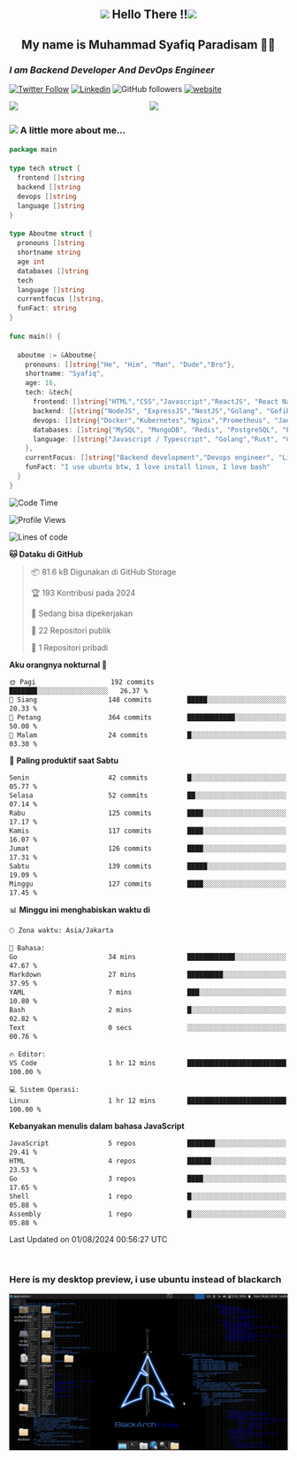 <h2 align="center"><img src="https://camo.githubusercontent.com/ee9d678a838fdc800a7b1449bae75552c13bfa5afeb275eb6b315e02499c8ba0/68747470733a2f2f656d6f6a69732e736c61636b6d6f6a69732e636f6d2f656d6f6a69732f696d616765732f313533313834393433302f343234362f626c6f622d73756e676c61737365732e6769663f31353331383439343330" width="40"/>
Hello There !!<img src="https://media.giphy.com/media/12oufCB0MyZ1Go/giphy.gif" width="50"></h2>

<h2 align="center">My name is Muhammad Syafiq Paradisam 👋👋</h2>

<h3><em>I am Backend Developer And DevOps Engineer 
</em></h3>

[![Twitter Follow](https://img.shields.io/twitter/follow/misteranmol?label=Follow)](https://x.com/FikkzOutfit)
[![Linkedin](https://img.shields.io/badge/-anmol-blue?style=flat-square&logo=Linkedin&logoColor=white&link=https://www.linkedin.com/in/syafiq-paradisam/)](https://id.linkedin.com/in/syafiq-paradisam-b72749258 )
![GitHub followers](https://img.shields.io/github/followers/syafiqparadisam?label=Follower&style=social)
[![website](https://img.shields.io/badge/Website-46a2f1.svg?&style=flat-square&logo=Google-Chrome&logoColor=white&link=https://anmolsingh.me/)](https://syafiqparadisam.netlify.app)

<img align="right" src="https://external-preview.redd.it/76KI_ztaLr9QvFD3AEtHDIHksWlHp4BXjFEGYdp3ZW0.png?width=640&crop=smart&auto=webp&s=5ead39238a51263833b7684888ec8a3254455609" width="250"/>

<img src="https://dwglogo.com/wp-content/uploads/2017/08/go_speed_of_light.png" width="300"/>

### <img src="https://media.giphy.com/media/VgCDAzcKvsR6OM0uWg/giphy.gif" width="50"> A little more about me...


```go
package main

type tech struct {
  frontend []string
  backend []string
  devops []string
  language []string
}

type Aboutme struct {
  pronouns []string
  shortname string
  age int
  databases []string
  tech
  language []string
  currentfocus []string,
  funFact: string
}

func main() {

  aboutme := &Aboutme{
    pronouns: []string{"He", "Him", "Man", "Dude","Bro"},
    shortname: "Syafiq",
    age: 16,
    tech: &tech{
      frontend: []string{"HTML","CSS","Javascript","ReactJS", "React Native"},
      backend: []string{"NodeJS", "ExpressJS","NestJS","Golang", "Gofiber", "Actixweb"},
      devops: []string{"Docker","Kubernetes","Nginx","Prometheus", "Jaeger", "Grafana", "Linux"},
      databases: []string{"MySQL", "MongoDB", "Redis", "PostgreSQL", "Elastic search"},
      language: []string{"Javascript / Typescript", "Golang","Rust", "C"}
    },
    currentFocus: []string{"Backend development","Devops engineer", "Linuxer"},
    funFact: "I use ubuntu btw, I love install linux, I love bash"
  }
}

```

<!--START_SECTION:waka-->
![Code Time](http://img.shields.io/badge/Code%20Time-1%20hr%2012%20mins-blue)

![Profile Views](http://img.shields.io/badge/Profil%20dilihat-43-blue)

![Lines of code](https://img.shields.io/badge/Sejak%20Hello%20World%20aku%20telah%20menulis-793.4%20thousand%20baris%20kode-blue)

**🐱 Dataku di GitHub** 

> 📦 81.6 kB Digunakan di GitHub Storage 
 > 
> 🏆 193 Kontribusi pada 2024
 > 
> 💼 Sedang bisa dipekerjakan
 > 
> 📜 22 Repositori publik 
 > 
> 🔑 1 Repositori pribadi 
 > 
**Aku orangnya nokturnal 🦉** 

```text
🌞 Pagi                   192 commits         ███████░░░░░░░░░░░░░░░░░░   26.37 % 
🌆 Siang                  148 commits         █████░░░░░░░░░░░░░░░░░░░░   20.33 % 
🌃 Petang                 364 commits         ████████████░░░░░░░░░░░░░   50.00 % 
🌙 Malam                  24 commits          █░░░░░░░░░░░░░░░░░░░░░░░░   03.30 % 
```
📅 **Paling produktif saat Sabtu** 

```text
Senin                    42 commits          █░░░░░░░░░░░░░░░░░░░░░░░░   05.77 % 
Selasa                   52 commits          ██░░░░░░░░░░░░░░░░░░░░░░░   07.14 % 
Rabu                     125 commits         ████░░░░░░░░░░░░░░░░░░░░░   17.17 % 
Kamis                    117 commits         ████░░░░░░░░░░░░░░░░░░░░░   16.07 % 
Jumat                    126 commits         ████░░░░░░░░░░░░░░░░░░░░░   17.31 % 
Sabtu                    139 commits         █████░░░░░░░░░░░░░░░░░░░░   19.09 % 
Minggu                   127 commits         ████░░░░░░░░░░░░░░░░░░░░░   17.45 % 
```


📊 **Minggu ini menghabiskan waktu di** 

```text
🕑︎ Zona waktu: Asia/Jakarta

💬 Bahasa: 
Go                       34 mins             ████████████░░░░░░░░░░░░░   47.67 % 
Markdown                 27 mins             █████████░░░░░░░░░░░░░░░░   37.95 % 
YAML                     7 mins              ███░░░░░░░░░░░░░░░░░░░░░░   10.80 % 
Bash                     2 mins              █░░░░░░░░░░░░░░░░░░░░░░░░   02.82 % 
Text                     0 secs              ░░░░░░░░░░░░░░░░░░░░░░░░░   00.76 % 

🔥 Editor: 
VS Code                  1 hr 12 mins        █████████████████████████   100.00 % 

💻 Sistem Operasi: 
Linux                    1 hr 12 mins        █████████████████████████   100.00 % 
```

**Kebanyakan menulis dalam bahasa JavaScript** 

```text
JavaScript               5 repos             ███████░░░░░░░░░░░░░░░░░░   29.41 % 
HTML                     4 repos             ██████░░░░░░░░░░░░░░░░░░░   23.53 % 
Go                       3 repos             ████░░░░░░░░░░░░░░░░░░░░░   17.65 % 
Shell                    1 repo              █░░░░░░░░░░░░░░░░░░░░░░░░   05.88 % 
Assembly                 1 repo              █░░░░░░░░░░░░░░░░░░░░░░░░   05.88 % 
```




 Last Updated on 01/08/2024 00:56:27 UTC
<!--END_SECTION:waka-->
<br>

### Here is my desktop preview, i use ubuntu instead of blackarch
<img src="wpp.png">
